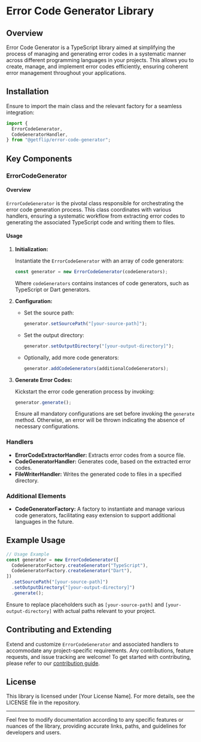 # Error Code Generator Library

## Overview

Error Code Generator is a TypeScript library aimed at simplifying the process of
managing and generating error codes in a systematic manner across different
programming languages in your projects. This allows you to create, manage, and
implement error codes efficiently, ensuring coherent error management throughout
your applications.

## Installation

Ensure to import the main class and the relevant factory for a seamless
integration:

```typescript
import {
  ErrorCodeGenerator,
  CodeGeneratorHandler,
} from "@getflip/error-code-generator";
```

## Key Components

### ErrorCodeGenerator

#### Overview

`ErrorCodeGenerator` is the pivotal class responsible for orchestrating the
error code generation process. This class coordinates with various handlers,
ensuring a systematic workflow from extracting error codes to generating the
associated TypeScript code and writing them to files.

#### Usage

1. **Initialization:**

   Instantiate the `ErrorCodeGenerator` with an array of code generators:

   ```typescript
   const generator = new ErrorCodeGenerator(codeGenerators);
   ```

   Where `codeGenerators` contains instances of code generators, such as
   TypeScript or Dart generators.

2. **Configuration:**

   - Set the source path:

     ```typescript
     generator.setSourcePath("[your-source-path]");
     ```

   - Set the output directory:

     ```typescript
     generator.setOutputDirectory("[your-output-directory]");
     ```

   - Optionally, add more code generators:

     ```typescript
     generator.addCodeGenerators(additionalCodeGenerators);
     ```

3. **Generate Error Codes:**

   Kickstart the error code generation process by invoking:

   ```typescript
   generator.generate();
   ```

   Ensure all mandatory configurations are set before invoking the `generate`
   method. Otherwise, an error will be thrown indicating the absence of
   necessary configurations.

### Handlers

- **ErrorCodeExtractorHandler:** Extracts error codes from a source file.
- **CodeGeneratorHandler:** Generates code, based on the extracted error codes.
- **FileWriterHandler:** Writes the generated code to files in a specified
  directory.

### Additional Elements

- **CodeGeneratorFactory:** A factory to instantiate and manage various code
  generators, facilitating easy extension to support additional languages in the
  future.

## Example Usage

```typescript
// Usage Example
const generator = new ErrorCodeGenerator([
  CodeGeneratorFactory.createGenerator("TypeScript"),
  CodeGeneratorFactory.createGenerator("Dart"),
])
  .setSourcePath("[your-source-path]")
  .setOutputDirectory("[your-output-directory]")
  .generate();
```

Ensure to replace placeholders such as `[your-source-path]` and
`[your-output-directory]` with actual paths relevant to your project.

## Contributing and Extending

Extend and customize `ErrorCodeGenerator` and associated handlers to accommodate
any project-specific requirements. Any contributions, feature requests, and
issue tracking are welcome! To get started with contributing, please refer to
our [contribution guide]([link-to-guide]).

## License

This library is licensed under [Your License Name]. For more details, see the
LICENSE file in the repository.

---

Feel free to modify documentation according to any specific features or nuances
of the library, providing accurate links, paths, and guidelines for developers
and users.
